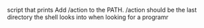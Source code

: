 script that prints Add /action to the PATH. /action should be the last directory the shell looks into when looking for a programr
